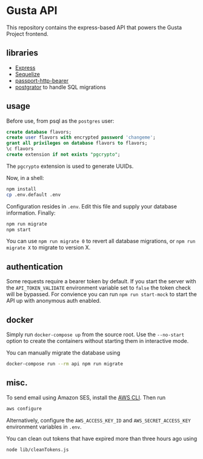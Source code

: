 # Gusta API

This repository contains the express-based API that powers the Gusta Project frontend.

## libraries

- [Express](https://expressjs.com/)
- [Sequelize](http://docs.sequelizejs.com/)
- [passport-http-bearer](https://github.com/jaredhanson/passport-http-bearer)
- [postgrator](https://github.com/rickbergfalk/postgrator) to handle SQL migrations

## usage

Before use, from psql as the `postgres` user:

```sql
create database flavors;
create user flavors with encrypted password 'changeme';
grant all privileges on database flavors to flavors;
\c flavors
create extension if not exists "pgcrypto";
```

The `pgcrypto` extension is used to generate UUIDs.

Now, in a shell:

```sh
npm install
cp .env.default .env
```

Configuration resides in `.env`. Edit this file and supply your database information. Finally:

```sh
npm run migrate
npm start
```

You can use `npm run migrate 0` to revert all database migrations, or `npm run migrate X` to migrate to version X.

## authentication

Some requests require a bearer token by default. If you start the server with the `API_TOKEN_VALIDATE` environment variable set to `false` the token check will be bypassed. For convience you can run `npm run start-mock` to start the API up with anonymous auth enabled.

## docker

Simply run `docker-compose up` from the source root. Use the `--no-start` option to create the containers without starting them in interactive mode.

You can manually migrate the database using

```sh
docker-compose run --rm api npm run migrate
```

## misc.

To send email using Amazon SES, install the [AWS CLI](https://docs.aws.amazon.com/cli/latest/userguide/cli-chap-install.html). Then run

```sh
aws configure
```

Alternatively, configure the `AWS_ACCESS_KEY_ID` and `AWS_SECRET_ACCESS_KEY` environment variables in `.env`.

You can clean out tokens that have expired more than three hours ago using

```sh
node lib/cleanTokens.js
```
